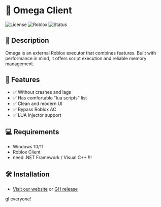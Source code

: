 # 🚀 Omega Client
![License](https://img.shields.io/badge/license-MIT-blue.svg)
![Roblox](https://img.shields.io/badge/platform-Roblox-red.svg)
![Status](https://img.shields.io/badge/status-Active-brightgreen)

## 🧩 Description
Omega is an external Roblox executor that combines features. Built with performance in mind, it offers script execution and reliable memory management.

## 🎯 Features
- ✅ Without crashes and lags
- ✅ Has comfortable "lua scripts" list
- ✅ Clean and modern UI
- ✅ Bypass Roblox AC
- ✅ LUA Injector support

## 💻 Requirements
- Windows 10/11
- Roblox Client
- need .NET Framework / Visual C++ !!!

## 🛠️ Installation
- [Visit our website](https://omegaclient.netlify.app/) or [GH release](https://github.com/smellglue/omega/releases/download/omega/OmegaClient.exe)

gl everyone!
